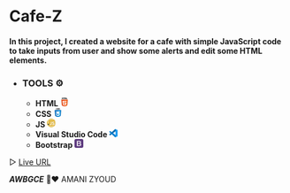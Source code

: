 # Cafe-Z

#### In this project, I created a website for a cafe with simple JavaScript code to take inputs from user and show some alerts and edit some HTML elements. 


* ### **TOOLS ⚙️**
   * **HTML  ![](images/html-5.png)**
   * **CSS   ![](images/css.png)**
   * **JS ![](images/javascript.png)**
   * **Visual Studio Code ![](images/vs.png)**
   * **Bootstrap ![](images/bootstrap.png)**


▷ [Live URL](https://amani-alzyoud.github.io/Cafe-Z/)



***AWBGCE*** 🌼❤️ AMANI ZYOUD